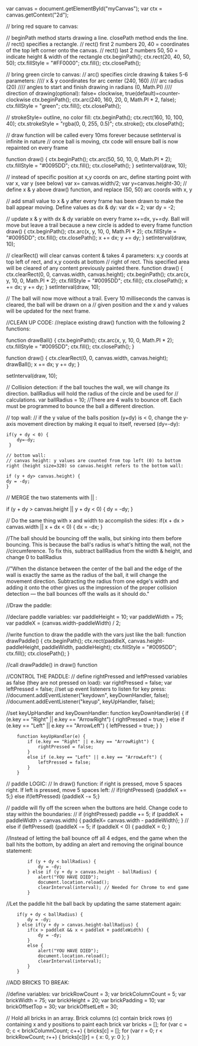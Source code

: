 var canvas = document.getElementById("myCanvas");
var ctx = canvas.getContext("2d");

// bring red square to canvas:

// beginPath method starts drawing a line. closePath method ends the line.
// rect() specifies a rectangle.
// rect() first 2 numbers 20, 40 = coordinates of the top left corner onto the canvas.
// rect() last 2 numbers 50, 50 = indicate height & width of the rectangle
ctx.beginPath();
ctx.rect(20, 40, 50, 50);
ctx.fillStyle = "#FF0000";
ctx.fill();
ctx.closePath();


// bring green circle to canvas:
// arc() specifies circle drawing & takes 5-6 parameters:
//// x & y coordinates for arc center (240, 160)
//// arc radius (20)
//// angles to start and finish drawing in radians (0, Math.PI)
//// direction of drawing(optional): false= clockwise, true(default)=counter-clockwise
ctx.beginPath();
ctx.arc(240, 160, 20, 0, Math.PI * 2, false);
ctx.fillStyle = "green";
ctx.fill();
ctx.closePath();


// strokeStyle= outline, no color fill:
ctx.beginPath();
ctx.rect(160, 10, 100, 40);
ctx.strokeStyle = "rgba(0, 0, 255, 0.5)";
ctx.stroke();
ctx.closePath();

// draw function will be called every 10ms forever because setInterval is infinite in nature
// once ball is moving, ctx code will ensure ball is now repainted on every frame

function draw() {
ctx.beginPath();
ctx.arc(50, 50, 10, 0, Math.PI * 2);
ctx.fillStyle = "#0095DD";
ctx.fill();
ctx.closePath();
}
setInterval(draw, 10);

// instead of specific position at x,y coords on arc, define starting point with var x, var y (see below)
var x= canvas.width/2;
var y=canvas.height-30;
// define x & y above draw() function, and replace (50, 50) arc coords with x, y

// add small value to x & y after every frame has been drawn to make the ball appear moving. Define values as dx & dy:
var dx = 2;
var dy = -2;

// update x & y with dx & dy variable on every frame x+=dx, y+=dy. Ball will move but leave a trail because a new circle
is added to every frame
function draw() {
ctx.beginPath();
ctx.arc(x, y, 10, 0, Math.PI * 2);
ctx.fillStyle = "#0095DD";
ctx.fill();
ctx.closePath();
x += dx;
y += dy;
}
setInterval(draw, 10);

// clearRect() will clear canvas content & takes 4 parameters: x,y coords at top left of rect, and x,y coords at bottom
// right of rect. This specified area will be cleared of any content previously painted there.
function draw() {
ctx.clearRect(0, 0, canvas.width, canvas.height);
ctx.beginPath();
ctx.arc(x, y, 10, 0, Math.PI * 2);
ctx.fillStyle = "#0095DD";
ctx.fill();
ctx.closePath();
x += dx;
y += dy;
}
setInterval(draw, 10);

// The ball will now move without a trail. Every 10 milliseconds the canvas is cleared, the ball will be drawn on a
// given position and the x and y values will be updated for the next frame.


//CLEAN UP CODE:
//replace existing draw() function with the following 2 functions:

function drawBall() {
ctx.beginPath();
ctx.arc(x, y, 10, 0, Math.PI * 2);
ctx.fillStyle = "#0095DD";
ctx.fill();
ctx.closePath();
}

function draw() {
ctx.clearRect(0, 0, canvas.width, canvas.height);
drawBall();
x += dx;
y += dy;
}

setInterval(draw, 10);

// Collision detection: if the ball touches the wall, we will change its direction. ballRadius will hold the radius of
the circle and be used for
// calculations. var ballRadius = 10;
//There are 4 walls to bounce off. Each must be programmed to bounce the ball a different direction.

// top wall:
// if the y value of the balls position (y+dy) is < 0, change the y-axis movement direction by making it equal to
    itself, reversed (dy=-dy):

    if(y + dy < 0) { 
        dy=-dy; 
     }

    // bottom wall: 
    // canvas height: y values are counted from top left (0) to bottom right (height size=320) so canvas.height refers to the bottom wall:
    
    if (y + dy> canvas.height) {
    dy = -dy;
    }

// MERGE the two statements with || : 

if (y + dy > canvas.height || y + dy < 0) {
    dy = -dy;
    }

// Do the same thing with x and width to accomplish the sides: 
if(x + dx > canvas.width || x + dx < 0) {
    dx = -dx;
}

//The ball should be bouncing off the walls, but sinking into them before bouncing. This is because the ball's radius is what's hitting the wall, not the 
//circumference. To fix this, subtract ballRadius from the width & height, and change 0 to ballRadius

//"When the distance between the center of the ball and the edge of the wall is exactly the same as the radius of the ball, it will change the movement direction. Subtracting the radius from one edge's width and adding it onto the other gives us the impression of the proper collision detection — the ball bounces off the walls as it should do."


//Draw the paddle:

//declare paddle variables:
var paddleHeight = 10;
var paddleWidth = 75;
var paddleX = (canvas.width-paddleWidth) / 2;

//write function to draw the paddle with the vars just like the ball: 
function drawPaddle() {
    ctx.beginPath();
    ctx.rect(paddleX, canvas.height-paddleHeight, paddleWidth, paddleHeight);
    ctx.fillStyle = "#0095DD";
    ctx.fill();
    ctx.closePath();
}

//call drawPaddle() in draw() function 


//CONTROL THE PADDLE: 
// define rightPressed and leftPressed variables as false (they are not pressed on load): var rightPressed = false; var leftPressed = false;
//set up event listeners to listen for key press: 
    //document.addEventListener("keydown", keyDownHandler, false);
    //document.addEventListener("keyup", keyUpHandler, false);

//set keyUpHandler and keyDownHandler: 
        function keyDownHandler(e) {
            if (e.key == "Right" || e.key == "ArrowRight") {
                rightPressed = true;
            }
            else if (e.key == "Left" || e.key == "ArrowLeft") {
                leftPressed = true;
            }
        }

        function keyUpHandler(e) {
            if (e.key == "Right" || e.key == "ArrowRight") {
                rightPressed = false;
            }
            else if (e.key == "Left" || e.key == "ArrowLeft") {
                leftPressed = false;
            }
        }

// paddle LOGIC: 
// In draw() function: if right is pressed, move 5 spaces right. If left is pressed, move 5 spaces left:
//         if(rightPressed) {paddleX += 5;} else if(leftPressed) {paddleX -= 5;}

// paddle will fly off the screen when the buttons are held. Change code to stay within the boundaries: 
        // if (rightPressed) paddle += 5; if (paddleX + paddleWidth > canvas.width) { paddleX= canvas.width - paddleWidth}; } 
        // else if (leftPressed) {paddleX -= 5; if (paddleX < 0) { paddleX = 0; }

//Instead of letting the ball bounce off all 4 edges, end the game when the ball hits the bottom, by adding an alert and removing the original bounce statement:

            if (y + dy < ballRadius) {
                dy = -dy;
            } else if (y + dy > canvas.height - ballRadius) {
                alert("YOU HAVE DIED");
                document.location.reload();
                clearInterval(interval); // Needed for Chrome to end game
            }

//Let the paddle hit the ball back by updating the same statement again: 

        if(y + dy < ballRadius) {
            dy = -dy;
        } else if(y + dy > canvas.height-ballRadius) {
            if(x > paddleX && x < paddleX + paddleWidth) {
                dy = -dy;
            }
            else {
                alert("YOU HAVE DIED");
                document.location.reload();
                clearInterval(interval);
            }
        }

//ADD BRICKS TO BREAK: 

//define variables: 
        var brickRowCount = 3;
        var brickColumnCount = 5;
        var brickWidth = 75;
        var brickHeight = 20;
        var brickPadding = 10;
        var brickOffsetTop = 30;
        var brickOffsetLeft = 30;

// Hold all bricks in an array. Brick columns (c) contain brick rows (r) containing x and y positions to paint each brick
        var bricks = [];
        for (var c = 0; c < brickColumnCount; c++) {
            bricks[c] = [];
            for (var r = 0; r < brickRowCount; r++) {
                bricks[c][r] = { x: 0, y: 0 };
            }
    